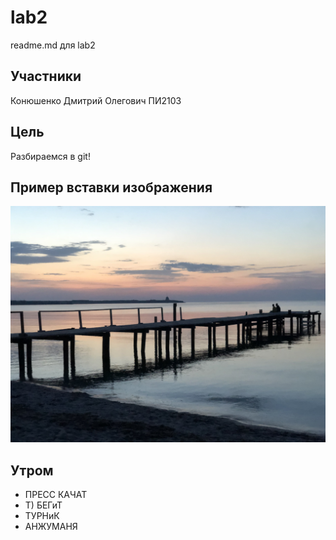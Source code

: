 # lab2

readme.md для lab2

## Участники

Конюшенко Дмитрий Олегович ПИ2103

## Цель

Разбираемся в git!

## Пример вставки изображения

![Тут красиво](./img/IMG_0528.jpeg)


## Утром

- ПРЕСС КАЧАТ
- Т) БЕГиТ
- ТУРНиК
- АНЖУМАНЯ
